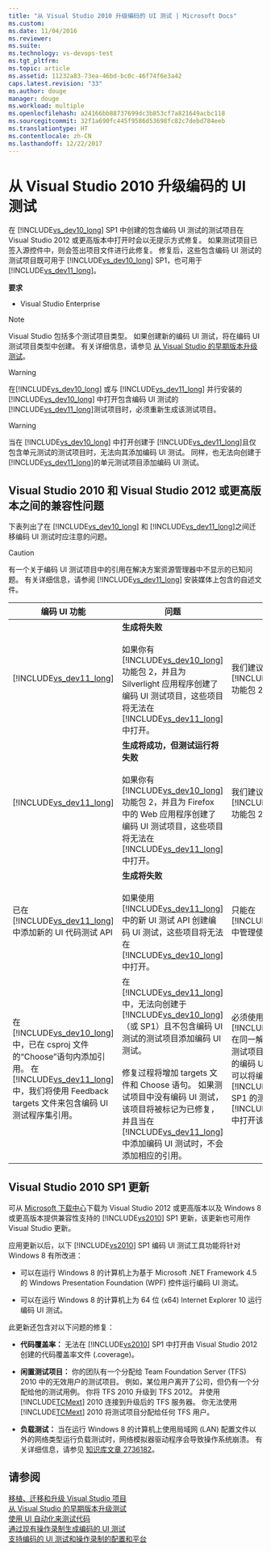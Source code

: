 ```yaml
---
title: "从 Visual Studio 2010 升级编码的 UI 测试 | Microsoft Docs"
ms.custom: 
ms.date: 11/04/2016
ms.reviewer: 
ms.suite: 
ms.technology: vs-devops-test
ms.tgt_pltfrm: 
ms.topic: article
ms.assetid: 11232a83-73ea-46bd-bc0c-46f74f6e3a42
caps.latest.revision: "33"
ms.author: douge
manager: douge
ms.workload: multiple
ms.openlocfilehash: a24166bb88737699dc3b853cf7a821649acbc118
ms.sourcegitcommit: 32f1a690fc445f9586d53698fc82c7debd784eeb
ms.translationtype: HT
ms.contentlocale: zh-CN
ms.lasthandoff: 12/22/2017
---
```

# <a name="upgrading-coded-ui-tests-from-visual-studio-2010"></a>从 Visual Studio 2010 升级编码的 UI 测试
在 [!INCLUDE[vs_dev10_long](../code-quality/includes/vs_dev10_long_md.md)] SP1 中创建的包含编码 UI 测试的测试项目在 Visual Studio 2012 或更高版本中打开时会以无提示方式修复。 如果测试项目已签入源控件中，则会签出项目文件进行此修复。 修复后，这些包含编码 UI 测试的测试项目既可用于 [!INCLUDE[vs_dev10_long](../code-quality/includes/vs_dev10_long_md.md)] SP1，也可用于 [!INCLUDE[vs_dev11_long](../data-tools/includes/vs_dev11_long_md.md)]。  
  
 **要求**  
  
-   Visual Studio Enterprise  
  
> [!NOTE]
>  Visual Studio 包括多个测试项目类型。 如果创建新的编码 UI 测试，将在编码 UI 测试项目类型中创建。 有关详细信息，请参见 [从 Visual Studio 的早期版本升级测试](http://msdn.microsoft.com/en-us/e9c8b7f6-bd72-448e-8edb-d090dcc5cf52)。  
  
> [!WARNING]
>  在[!INCLUDE[vs_dev10_long](../code-quality/includes/vs_dev10_long_md.md)] 或与 [!INCLUDE[vs_dev11_long](../data-tools/includes/vs_dev11_long_md.md)] 并行安装的 [!INCLUDE[vs_dev10_long](../code-quality/includes/vs_dev10_long_md.md)] 中打开包含编码 UI 测试的 [!INCLUDE[vs_dev11_long](../data-tools/includes/vs_dev11_long_md.md)]测试项目时，必须重新生成该测试项目。  
  
> [!WARNING]
>  当在 [!INCLUDE[vs_dev10_long](../code-quality/includes/vs_dev10_long_md.md)] 中打开创建于 [!INCLUDE[vs_dev11_long](../data-tools/includes/vs_dev11_long_md.md)]且仅包含单元测试的测试项目时，无法向其添加编码 UI 测试。 同样，也无法向创建于 [!INCLUDE[vs_dev11_long](../data-tools/includes/vs_dev11_long_md.md)]的单元测试项目添加编码 UI 测试。  
  
## <a name="compatibility-issues-between-visual-studio-2010-and-visual-studio-2012-or-later"></a>Visual Studio 2010 和 Visual Studio 2012 或更高版本之间的兼容性问题  
 下表列出了在 [!INCLUDE[vs_dev10_long](../code-quality/includes/vs_dev10_long_md.md)] 和 [!INCLUDE[vs_dev11_long](../data-tools/includes/vs_dev11_long_md.md)]之间迁移编码 UI 测试时应注意的问题。  
  
> [!CAUTION]
>  有一个关于编码 UI 测试项目中的引用在解决方案资源管理器中不显示的已知问题。 有关详细信息，请参阅 [!INCLUDE[vs_dev11_long](../data-tools/includes/vs_dev11_long_md.md)] 安装媒体上包含的自述文件。  
  
|编码 UI 功能|问题|解决方案|  
|----------------------------|-----------|--------------|  
|[!INCLUDE[vs_dev11_long](../data-tools/includes/vs_dev11_long_md.md)]|**生成将失败**<br /><br /> 如果你有 [!INCLUDE[vs_dev10_long](../code-quality/includes/vs_dev10_long_md.md)] 功能包 2，并且为 Silverlight 应用程序创建了编码 UI 测试项目，这些项目将无法在 [!INCLUDE[vs_dev11_long](../data-tools/includes/vs_dev11_long_md.md)]中打开。|我们建议仅在 [!INCLUDE[vs_dev10_long](../code-quality/includes/vs_dev10_long_md.md)] 功能包 2 中管理这些项目。|  
|[!INCLUDE[vs_dev11_long](../data-tools/includes/vs_dev11_long_md.md)]|**生成将成功，但测试运行将失败**<br /><br /> 如果你有 [!INCLUDE[vs_dev10_long](../code-quality/includes/vs_dev10_long_md.md)] 功能包 2，并且为 Firefox 中的 Web 应用程序创建了编码 UI 测试项目，这些项目将无法在 [!INCLUDE[vs_dev11_long](../data-tools/includes/vs_dev11_long_md.md)]中打开。|我们建议仅在 [!INCLUDE[vs_dev10_long](../code-quality/includes/vs_dev10_long_md.md)] 功能包 2 中管理这些项目。|  
|已在 [!INCLUDE[vs_dev11_long](../data-tools/includes/vs_dev11_long_md.md)]中添加新的 UI 代码测试 API|**生成将失败**<br /><br /> 如果使用 [!INCLUDE[vs_dev11_long](../data-tools/includes/vs_dev11_long_md.md)]中的新 UI 测试 API 创建编码 UI 测试，这些项目将无法在 [!INCLUDE[vs_dev10_long](../code-quality/includes/vs_dev10_long_md.md)]中打开。|只能在 [!INCLUDE[vs_dev11_long](../data-tools/includes/vs_dev11_long_md.md)] 中管理使用新 API 的项目。|  
|在 [!INCLUDE[vs_dev10_long](../code-quality/includes/vs_dev10_long_md.md)] 中，已在 csproj 文件的“Choose”语句内添加引用。 在 [!INCLUDE[vs_dev11_long](../data-tools/includes/vs_dev11_long_md.md)]中，我们将使用 Feedback targets 文件来包含编码 UI 测试程序集引用。|在 [!INCLUDE[vs_dev11_long](../data-tools/includes/vs_dev11_long_md.md)]中，无法向创建于 [!INCLUDE[vs_dev10_long](../code-quality/includes/vs_dev10_long_md.md)] （或 SP1）且不包含编码 UI 测试的测试项目添加编码 UI 测试。<br /><br /> 修复过程将增加 targets 文件和 Choose 语句。 如果测试项目中没有编码 UI 测试，该项目将被标记为已修复，并且当在 [!INCLUDE[vs_dev11_long](../data-tools/includes/vs_dev11_long_md.md)]中添加编码 UI 测试时，不会添加相应的引用。|必须使用 [!INCLUDE[vs_dev11_long](../data-tools/includes/vs_dev11_long_md.md)] 在同一解决方案中创建新的测试项目，并在其中添加新的编码 UI 测试。 或者，也可以将编码 UI 测试添加到 [!INCLUDE[vs_dev10_long](../code-quality/includes/vs_dev10_long_md.md)] SP1 的测试项目中，并在 [!INCLUDE[vs_dev11_long](../data-tools/includes/vs_dev11_long_md.md)]中打开该项目。|  
  
##  <a name="UpgradingCodedUIFromVS2010_Update"></a> Visual Studio 2010 SP1 更新  
 可从 [Microsoft 下载中心](http://www.microsoft.com/download/details.aspx?id=34677)下载为 Visual Studio 2012 或更高版本以及 Windows 8 或更高版本提供兼容性支持的 [!INCLUDE[vs2010](../misc/includes/vs2010_md.md)] SP1 更新，该更新也可用作 Visual Studio 更新。  
  
 应用更新以后，以下 [!INCLUDE[vs2010](../misc/includes/vs2010_md.md)] SP1 编码 UI 测试工具功能将针对 Windows 8 有所改进：  
  
-   可以在运行 Windows 8 的计算机上为基于 Microsoft .NET Framework 4.5 的 Windows Presentation Foundation (WPF) 控件运行编码 UI 测试。  
  
-   可以在运行 Windows 8 的计算机上为 64 位 (x64) Internet Explorer 10 运行编码 UI 测试。  
  
 此更新还包含对以下问题的修复：  
  
-   **代码覆盖率：** 无法在 [!INCLUDE[vs2010](../misc/includes/vs2010_md.md)] SP1 中打开由 Visual Studio 2012 创建的代码覆盖率文件 (.coverage)。  
  
-   **闲置测试项目：** 你的团队有一个分配给 Team Foundation Server (TFS) 2010 中的无效用户的测试项目。 例如，某位用户离开了公司，但仍有一个分配给他的测试用例。 你将 TFS 2010 升级到 TFS 2012。 并使用 [!INCLUDE[TCMext](../misc/includes/tcmext_md.md)] 2010 连接到升级后的 TFS 服务器。 你无法使用 [!INCLUDE[TCMext](../misc/includes/tcmext_md.md)] 2010 将测试项目分配给任何 TFS 用户。  
  
-   **负载测试：** 当在运行 Windows 8 的计算机上使用局域网 (LAN) 配置文件以外的网络类型运行负载测试时，网络模拟器驱动程序会导致操作系统崩溃。 有关详细信息，请参见 [知识库文章 2736182](http://support.microsoft.com/kb/2736182)。  
  
## <a name="see-also"></a>请参阅  
 [移植、迁移和升级 Visual Studio 项目](../porting/port-migrate-and-upgrade-visual-studio-projects.md)   
 [从 Visual Studio 的早期版本升级测试](http://msdn.microsoft.com/en-us/e9c8b7f6-bd72-448e-8edb-d090dcc5cf52)   
 [使用 UI 自动化来测试代码](../test/use-ui-automation-to-test-your-code.md)   
 [通过现有操作录制生成编码的 UI 测试](/devops-test-docs/test/generating-a-coded-ui-test-from-an-existing-action-recording)   
 [支持编码的 UI 测试和操作录制的配置和平台](../test/supported-configurations-and-platforms-for-coded-ui-tests-and-action-recordings.md)
